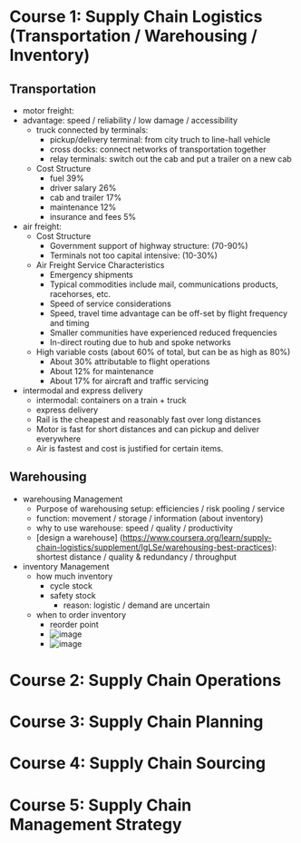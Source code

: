 # Course 1: Supply Chain Logistics (Transportation / Warehousing / Inventory)
## Transportation
* motor freight:
 * advantage: speed / reliability / low damage / accessibility
    * truck connected by terminals:
        * pickup/delivery terminal: from city truch to line-hall vehicle
        * cross docks: connect networks of transportation together
        * relay terminals: switch out the cab and put a trailer on a new cab
    * Cost Structure
        * fuel 39% 
        * driver salary 26%
        * cab and trailer 17%
        * maintenance 12% 
        * insurance and fees 5%
* air freight:
   * Cost Structure
      * Government support of highway structure: (70-90%)
      * Terminals not too capital intensive: (10-30%)
   * Air Freight Service Characteristics
      * Emergency shipments
      * Typical commodities include mail, communications products, racehorses, etc.
      * Speed of service considerations
      * Speed, travel time advantage can be off-set by flight frequency and timing
      * Smaller communities have experienced reduced frequencies
      * In-direct routing due to hub and spoke networks
   * High variable costs (about 60% of total, but can be as high as 80%)
      * About 30% attributable to flight operations
      * About 12% for maintenance
      * About 17% for aircraft and traffic servicing
* intermodal and express delivery
     * intermodal: containers on a train + truck
     * express delivery
     * Rail is the cheapest and reasonably fast over long distances
     * Motor is fast for short distances and can pickup and deliver everywhere
     * Air is fastest and cost is justified for certain items.
## Warehousing 
* warehousing Management
     * Purpose of warehousing setup: efficiencies / risk pooling / service
     * function: movement / storage / information (about inventory)
     * why to use warehouse: speed / quality / productivity
     * [design a warehouse] (https://www.coursera.org/learn/supply-chain-logistics/supplement/IgLSe/warehousing-best-practices): shortest distance / quality & redundancy / throughput
* inventory Management
     * how much inventory
          * cycle stock
          * safety stock
              * reason: logistic / demand are uncertain 
     * when to order inventory
          * reorder point
          * ![image](https://github.com/jinfeijoy/supply_chain/assets/16402963/1308d340-7a69-4063-b429-4718cb21e588)
          * ![image](https://github.com/jinfeijoy/supply_chain/assets/16402963/72da8ac7-3dea-45d6-973c-69c9d98e0c7b)



# Course 2: Supply Chain Operations

# Course 3: Supply Chain Planning

# Course 4: Supply Chain Sourcing

# Course 5: Supply Chain Management Strategy 
